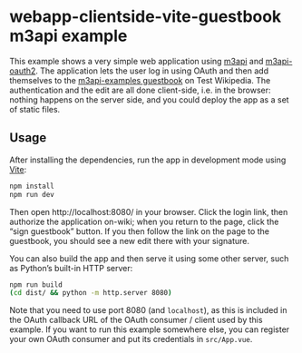 # webapp-clientside-vite-guestbook m3api example

This example shows a very simple web application using [m3api][] and [m3api-oauth2][].
The application lets the user log in using OAuth
and then add themselves to the [m3api-examples guestbook][] on Test Wikipedia.
The authentication and the edit are all done client-side, i.e. in the browser:
nothing happens on the server side,
and you could deploy the app as a set of static files.

## Usage

After installing the dependencies, run the app in development mode using [Vite][]:

```bash
npm install
npm run dev
```

Then open http://localhost:8080/ in your browser.
Click the login link, then authorize the application on-wiki;
when you return to the page, click the “sign guestbook” button.
If you then follow the link on the page to the guestbook,
you should see a new edit there with your signature.

You can also build the app and then serve it using some other server,
such as Python’s built-in HTTP server:

```bash
npm run build
(cd dist/ && python -m http.server 8080)
```

Note that you need to use port 8080 (and `localhost`),
as this is included in the OAuth callback URL of the OAuth consumer / client used by this example.
If you want to run this example somewhere else,
you can register your own OAuth consumer and put its credentials in `src/App.vue`.

[m3api]: https://www.npmjs.com/package/m3api
[m3api-oauth2]: https://www.npmjs.com/package/m3api-oauth2
[Vite]: https://vite.dev/
[m3api-examples guestbook]: https://test.wikipedia.org/wiki/M3api-examples_guestbook
